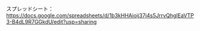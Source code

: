 スプレッドシート：https://docs.google.com/spreadsheets/d/1b3kHHAioij37j4s5JrrvQhgIEaVTP3-B4dL9R7GGkdU/edit?usp=sharing

